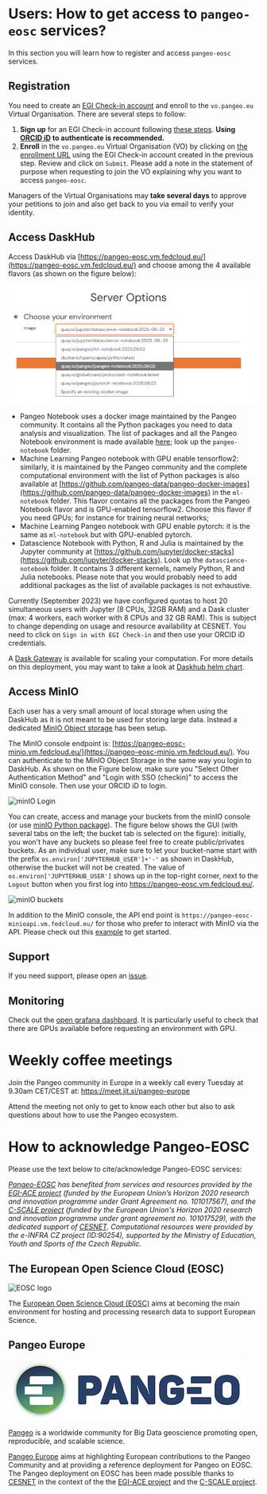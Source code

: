 
# Users: How to get access to `pangeo-eosc` services?

In this section you will learn how to register and access `pangeo-eosc` services.

## Registration

You need to create an [EGI Check-in account](https://www.egi.eu/service/check-in/) and enroll to the `vo.pangeo.eu` Virtual Organisation. There are several steps to follow:

1. **Sign up** for an EGI Check-in account following [these steps](https://docs.egi.eu/users/aai/check-in/signup/). **Using [ORCID iD](https://orcid.org/) to authenticate is recommended.**
2. **Enroll** in the `vo.pangeo.eu` Virtual Organisation (VO) by clicking on [the enrollment URL](https://aai.egi.eu/auth/realms/id/account/#/enroll?groupPath=/vo.pangeo.eu) using the EGI Check-in account created in the previous step. Review and click on `Submit`. Please add a note in the statement of purpose when requesting to join the VO explaining why you want to access `pangeo-eosc`.

Managers of the Virtual Organisations may **take several days** to approve your petitions to join and also get back to you via email to verify your identity.

## Access DaskHub

Access DaskHub via [https://pangeo-eosc.vm.fedcloud.eu/](https://pangeo-eosc.vm.fedcloud.eu/) and choose among the 4 available flavors (as shown on the figure below):

![Cloud EGI JupyterHub flavors](../figures/flavors.png)

- Pangeo Notebook uses a docker image maintained by the Pangeo community. It contains all the Python packages you need to data analysis and visualization. The list of packages and all the Pangeo Notebook environment is made available [here](https://github.com/pangeo-data/pangeo-docker-images); look up the `pangeo-notebook` folder. 
- Machine Learning Pangeo notebook with GPU enable tensorflow2: similarly, it is maintained by the Pangeo community and the complete computational environment with the list of Python packages is also available at [https://github.com/pangeo-data/pangeo-docker-images](https://github.com/pangeo-data/pangeo-docker-images) in the `ml-notebook` folder. This flavor contains all the packages from the Pangeo Notebook flavor and is GPU-enabled tensorflow2. Choose this flavor if you need GPUs; for instance for training neural networks;
- Machine Learning Pangeo notebook with GPU enable pytorch: it is the same as `ml-notebook` but with GPU-enabled pytorch.
- Datascience Notebook with Python, R and Julia is maintained by the Jupyter community at [https://github.com/jupyter/docker-stacks](https://github.com/jupyter/docker-stacks). Look up the `datascience-notebook` folder. It contains 3 different kernels, namely Python, R and Julia notebooks. Please note that you would probably need to add additional packages as the list of available packages is not exhaustive.

Currently (September 2023) we have configured quotas to host 20 simultaneous users with Jupyter (8 CPUs, 32GB RAM) and a Dask cluster (max: 4 workers, each worker with 8 CPUs and 32 GB RAM). This is subject to change depending on usage and resource availability at CESNET.
You need to click on `Sign in with EGI Check-in` and then use your ORCID iD credentials.

A [Dask Gateway](https://gateway.dask.org/) is available for scaling your computation. For more details on this deployment, you may want to take a look at [Daskhub helm chart](https://github.com/dask/helm-chart/tree/main/daskhub).

## Access MinIO

Each user has a very small amount of local storage when using the DaskHub as it is not meant to be used for storing large data.  Instead a dedicated [MinIO Object storage](https://min.io) has been setup.

The MinIO console endpoint is: [https://pangeo-eosc-minio.vm.fedcloud.eu/](https://pangeo-eosc-minio.vm.fedcloud.eu/). You can authenticate to the MinIO Object Storage in the same way you login to DaskHub. As shown on the Figure below, make sure you "Select Other Authentication Method" and "Login with SSO (checkin)" to access the MinIO console. Then use your ORCID iD to login.

![minIO Login](../figures/minIO_login.png)

You can create, access and manage your buckets from the minIO console (or use [minIO Python package](https://min.io/docs/minio/linux/developers/python/minio-py.html)). The figure below shows the GUI (with several tabs on the left; the bucket tab is selected on the figure): initially, you won't have any buckets so please feel free to create public/privates buckets. As an individual user, make sure to let your bucket-name start with the prefix `os.environ['JUPYTERHUB_USER']+'-'` as shown in DaskHub, otherwise the bucket will not be created. The value of `os.environ['JUPYTERHUB_USER']` shows up in the top-right corner, next to the `Logout` button when you first log into https://pangeo-eosc.vm.fedcloud.eu/.

![minIO buckets](../figures/minIO_buckets.png)

In addition to the MinIO console, the API end point is `https://pangeo-eosc-minioapi.vm.fedcloud.eu/` for those who prefer to interact with MinIO via the API. Please check out this [example](./how-to/object-storage-minio-test.ipynb) to get started.

## Support

If you need support, please open an [issue](https://github.com/pangeo-data/pangeo-eosc/issues).

## Monitoring

Check out the [open grafana dashboard](https://kuba-mon.cloud.e-infra.cz/d/vd9rFCL4z/c-scale?orgId=1&refresh=30s). It is particularly useful to check that there are GPUs available before requesting an environment with GPU.

# Weekly coffee meetings

Join the Pangeo community in Europe in a weekly call every Tuesday at 9.30am CET/CEST at: https://meet.jit.si/pangeo-europe

Attend the meeting not only to get to know each other but also to ask questions about how to use the Pangeo ecosystem.

# How to acknowledge Pangeo-EOSC

Please use the text below to cite/acknowledge Pangeo-EOSC services:

*[Pangeo-EOSC](https://github.com/pangeo-data/pangeo-eosc/) has benefited from services and resources provided by the [EGI-ACE project](https://www.egi.eu/project/egi-ace/) (funded by the European Union’s Horizon 2020 research and innovation programme under Grant Agreement no. 101017567), and the [C-SCALE project](https://c-scale.eu/) (funded by the European Union's Horizon 2020 research and innovation programme under grant agreement no. 101017529), with the dedicated support of [CESNET](https://www.cesnet.cz/en/). Computational resources were provided by the e-INFRA CZ project (ID:90254), supported by the Ministry of Education, Youth and Sports of the Czech Republic.*

## The European Open Science Cloud (EOSC)

![EOSC logo](../figures/EOSC_logo-small.png)

The [European Open Science Cloud (EOSC)](https://open-science-cloud.ec.europa.eu/) aims at becoming the main environment for hosting and processing research data to support European Science.

## Pangeo Europe 

![Pangeo logo](../figures/pangeo_name_logo.png)

[Pangeo](https://pangeo.io/) is a worldwide community for Big Data geoscience promoting open, reproducible, and scalable science. 

[Pangeo Europe](https://pangeo.io/meeting-notes.html) aims at highlighting European contributions to the Pangeo Community and at providing a reference deployment for Pangeo on EOSC. The Pangeo deployment on EOSC has been made possible thanks to [CESNET](https://www.cesnet.cz/en/) in the context of the the [EGI-ACE project](https://youtu.be/Vc9SZNa2-Os) and the [C-SCALE project](https://youtu.be/-jBkR_2_vg8).
